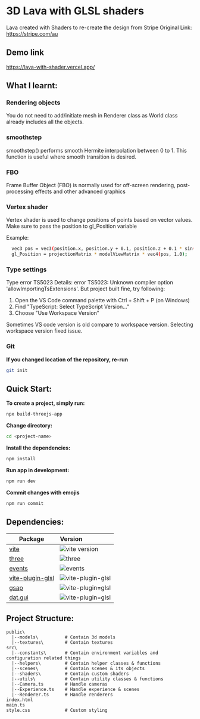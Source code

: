 # 3D Lava with GLSL shaders

Lava created with Shaders to re-create the design from Stripe
Original Link: https://stripe.com/au

## Demo link

https://lava-with-shader.vercel.app/

## What I learnt:

### Rendering objects

You do not need to add/initiate mesh in Renderer class as World class already includes all the objects.

### smoothstep

smoothstep() performs smooth Hermite interpolation between 0 to 1.
This function is useful where smooth transition is desired.

### FBO

Frame Buffer Object (FBO) is normally used for off-screen rendering, post-processing effects and other advanced graphics

### Vertex shader

Vertex shader is used to change positions of points based on vector values.
Make sure to pass the position to gl_Position variable

Example:

```bash
  vec3 pos = vec3(position.x, position.y + 0.1, position.z + 0.1 * sin(uv.x*20.0) * sin(uv.y*20.0));
  gl_Position = projectionMatrix * modelViewMatrix * vec4(pos, 1.0);
```

### Type settings

Type error TS5023 Details: error TS5023: Unknown compiler option 'allowImportingTsExtensions'. But project built fine, try following:

1. Open the VS Code command palette with Ctrl + Shift + P (on Windows)
2. Find "TypeScript: Select TypeScript Version…"
3. Choose "Use Workspace Version"

Sometimes VS code version is old compare to workspace version. Selecting workspace version fixed issue.

### Git

**If you changed location of the repository, re-run**

```bash
git init
```

## Quick Start:

**To create a project, simply run:**

```bash
npx build-threejs-app
```

**Change directory:**

```bash
cd <project-name>
```

**Install the dependencies:**

```bash
npm install
```

**Run app in development:**

```bash
npm run dev
```

**Commit changes with emojis**

```bash
npm run commit
```

## Dependencies:

| Package                                       | Version                                                                      |
| --------------------------------------------- | :--------------------------------------------------------------------------- |
| [vite](packages/vite)                         | ![vite version](https://img.shields.io/npm/v/vite.svg?label=%20)             |
| [three](packages/three)                       | ![three](https://img.shields.io/npm/v/three?label=%20)                       |
| [events](packages/events)                     | ![events](https://img.shields.io/npm/v/events?label=%20)                     |
| [vite-plugin-glsl](packages/vite-glsl-plugin) | ![vite-plugin-glsl](https://img.shields.io/npm/v/vite-plugin-glsl?label=%20) |
| [gsap](packages/gsap)                         | ![vite-plugin=glsl](https://img.shields.io/npm/v/gsap?label=%20)             |
| [dat.gui](packages/dat.gui)                   | ![vite-plugin=glsl](https://img.shields.io/npm/v/dat.gui?label=%20)          |

## Project Structure:

```
public\
  |--models\          # Contain 3d models
  |--textures\        # Contain textures
src\
  |--constants\       # Contain environment variables and configuration related things
  |--helpers\         # Contain helper classes & functions
  |--scenes\          # Contain scenes & its objects
  |--shaders\         # Contain custom shaders
  |--utils\           # Contain utility classes & functions
  |--Camera.ts        # Handle cameras
  |--Experience.ts    # Handle experience & scenes
  |--Renderer.ts      # Handle renderers
index.html
main.ts
style.css             # Custom styling
```
